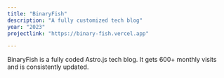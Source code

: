 ```yaml
---
title: "BinaryFish"
description: "A fully customized tech blog"
year: "2023"
projectlink: "https://binary-fish.vercel.app"

---
```


BinaryFish is a fully coded Astro.js tech blog. It gets 600+ monthly visits and is consistently updated.
